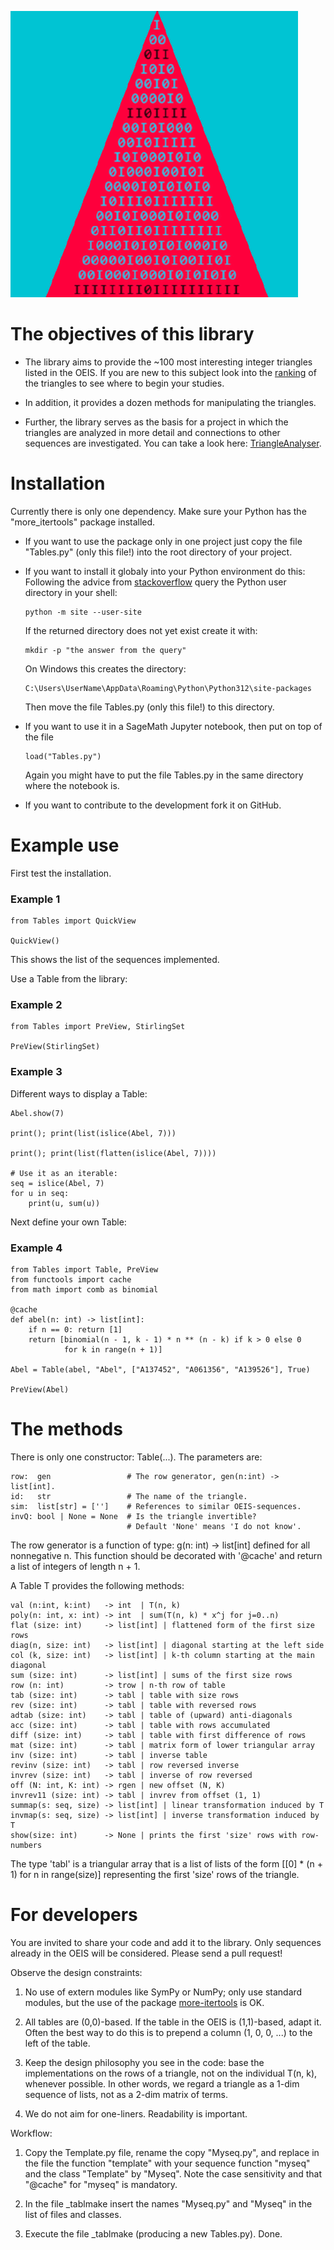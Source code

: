![Tables](imag/IntegerTrianglesPy.png)

# The objectives of this library

* The library aims to provide the ~100 most interesting integer triangles listed in the OEIS. If you are new to this subject look into the [ranking](https://github.com/PeterLuschny/table/blob/main/src/Ranking.txt) of the triangles to see where to begin your studies.

* In addition, it provides a dozen methods for manipulating the triangles.

* Further, the library serves as the basis for a project in which the triangles are analyzed in more detail and connections to other sequences are investigated.  You can take a look here: [TriangleAnalyser](https://luschny.de/math/oeis/Abel.html).

# Installation

Currently there is only one dependency. Make sure your Python has the "more_itertools" package installed.

* If you want to use the package only in one project just copy the file "Tables.py" (only this file!) into the root directory of your project.

* If you want to install it globaly into your Python environment do this: Following the advice from [stackoverflow](https://stackoverflow.com/a/16196400) query the Python user directory in your shell:

      python -m site --user-site

  If the returned directory does not yet exist create it with:

      mkdir -p "the answer from the query"

  On Windows this creates the directory:

      C:\Users\UserName\AppData\Roaming\Python\Python312\site-packages

  Then move the file Tables.py (only this file!) to this directory.

* If you want to use it in a SageMath Jupyter notebook, then put on top of the file

      load("Tables.py")

  Again you might have to put the file Tables.py in the same directory where the notebook is.

* If you want to contribute to the development fork it on GitHub.


# Example use

First test the installation.

 ### Example 1
    from Tables import QuickView

    QuickView()

This shows the list of the sequences implemented.

Use a Table from the library:

 ### Example 2
    from Tables import PreView, StirlingSet

    PreView(StirlingSet)

### Example 3

Different ways to display a Table:

    Abel.show(7)

    print(); print(list(islice(Abel, 7)))

    print(); print(list(flatten(islice(Abel, 7))))

    # Use it as an iterable:
    seq = islice(Abel, 7)
    for u in seq:
        print(u, sum(u))

Next define your own Table:

 ### Example 4
    from Tables import Table, PreView
    from functools import cache
    from math import comb as binomial

    @cache
    def abel(n: int) -> list[int]:
        if n == 0: return [1]
        return [binomial(n - 1, k - 1) * n ** (n - k) if k > 0 else 0
                for k in range(n + 1)]

    Abel = Table(abel, "Abel", ["A137452", "A061356", "A139526"], True)

    PreView(Abel)


# The methods

There is only one constructor: Table(...). The parameters are:

    row:  gen                 # The row generator, gen(n:int) -> list[int].
    id:   str                 # The name of the triangle.
    sim:  list[str] = ['']    # References to similar OEIS-sequences.
    invQ: bool | None = None  # Is the triangle invertible?
                              # Default 'None' means 'I do not know'.

The row generator is a function of type: g(n: int) -> list[int] defined for all nonnegative n.
This function should be decorated with '@cache' and return a list of integers of length n + 1.

A Table T provides the following methods:

    val (n:int, k:int)   -> int  | T(n, k)
    poly(n: int, x: int) -> int  | sum(T(n, k) * x^j for j=0..n)
    flat (size: int)     -> list[int] | flattened form of the first size rows
    diag(n, size: int)   -> list[int] | diagonal starting at the left side
    col (k, size: int)   -> list[int] | k-th column starting at the main diagonal
    sum (size: int)      -> list[int] | sums of the first size rows
    row (n: int)         -> trow | n-th row of table
    tab (size: int)      -> tabl | table with size rows
    rev (size: int)      -> tabl | table with reversed rows
    adtab (size: int)    -> tabl | table of (upward) anti-diagonals
    acc (size: int)      -> tabl | table with rows accumulated
    diff (size: int)     -> tabl | table with first difference of rows
    mat (size: int)      -> tabl | matrix form of lower triangular array
    inv (size: int)      -> tabl | inverse table
    revinv (size: int)   -> tabl | row reversed inverse
    invrev (size: int)   -> tabl | inverse of row reversed
    off (N: int, K: int) -> rgen | new offset (N, K)
    invrev11 (size: int) -> tabl | invrev from offset (1, 1)
    summap(s: seq, size) -> list[int] | linear transformation induced by T
    invmap(s: seq, size) -> list[int] | inverse transformation induced by T
    show(size: int)      -> None | prints the first 'size' rows with row-numbers

The type 'tabl' is a triangular array that is a list of lists of the form
[[0] * (n + 1) for n in range(size)] representing the first 'size' rows of
the triangle.


# For developers

You are invited to share your code and add it to the library. Only sequences already in the OEIS will be considered. Please send a pull request!

Observe the design constraints:

  1) No use of extern modules like SymPy or NumPy; only use standard modules, but the use of the package [more-itertools](https://pypi.org/project/more-itertools/) is OK.

  2) All tables are (0,0)-based. If the table in the OEIS is (1,1)-based, adapt it. Often the best way to do this is to prepend a column (1, 0, 0, ...) to the left of the table.

  3) Keep the design philosophy you see in the code: base the implementations on the rows of a triangle, not on the individual T(n, k), whenever possible. In other words, we regard a triangle as a 1-dim sequence of lists, not as a 2-dim matrix of terms.

  4) We do not aim for one-liners. Readability is important.

Workflow:

  1) Copy the Template.py file, rename the copy "Myseq.py", and replace in the file the function "template" with your sequence function "myseq" and the class "Template" by "Myseq". Note the case sensitivity and that "@cache" for "myseq" is mandatory.

  2) In the file _tablmake insert the names "Myseq.py" and "Myseq" in the list of files and classes.

  3) Execute the file _tablmake (producing a new Tables.py). Done.
